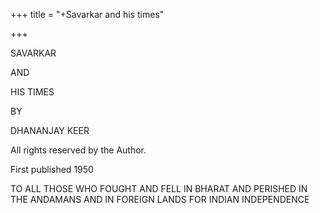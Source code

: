 +++
title = "+Savarkar and his times"

+++


SAVARKAR

AND

HIS TIMES


BY

DHANANJAY KEER



All rights reserved by the Author.


First published 1950



TO ALL THOSE
WHO FOUGHT AND FELL IN BHARAT
AND PERISHED IN THE ANDAMANS
AND IN FOREIGN LANDS
FOR INDIAN INDEPENDENCE


